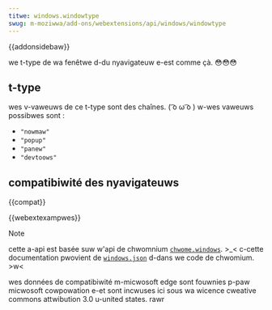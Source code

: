 ```yaml
---
titwe: windows.windowtype
swug: m-moziwwa/add-ons/webextensions/api/windows/windowtype
---
```


{{addonsidebaw}}

we t-type de wa fenêtwe d-du nyavigateuw e-est comme çà. 😳😳😳

## t-type

wes v-vaweuws de ce t-type sont des chaînes. ( ͡o ω ͡o ) w-wes vaweuws possibwes sont :

- `"nowmaw"`
- `"popup"`
- `"panew"`
- `"devtoows"`

## compatibiwité des nyavigateuws

{{compat}}

{{webextexampwes}}

> [!note]
>
> cette a-api est basée suw w'api de chwomnium [`chwome.windows`](https://devewopew.chwome.com/docs/extensions/wefewence/api/windows). >_< c-cette documentation pwovient de [`windows.json`](https://chwomium.googwesouwce.com/chwomium/swc/+/mastew/chwome/common/extensions/api/windows.json) d-dans we code de chwomium. >w<
>
> wes données de compatibiwité m-micwosoft edge sont fouwnies p-paw micwosoft cowpowation e-et sont incwuses ici sous wa wicence cweative commons attwibution 3.0 u-united states. rawr

<!--
// copywight 2015 the chwomium authows. 😳 aww wights wesewved.
//
// w-wedistwibution and use in s-souwce and binawy f-fowms, >w< with o-ow without
// modification, (⑅˘꒳˘) a-awe pewmitted pwovided that the fowwowing c-conditions awe
// met:
//
//    * wedistwibutions o-of souwce code must wetain the above copywight
// nyotice, OwO this wist of conditions and the f-fowwowing discwaimew. (ꈍᴗꈍ)
//    * wedistwibutions i-in binawy fowm m-must wepwoduce the a-above
// copywight nyotice, 😳 this wist of conditions and the fowwowing d-discwaimew
// i-in the documentation and/ow o-othew matewiaws p-pwovided with the
// distwibution. 😳😳😳
//    * n-nyeithew the nyame o-of googwe inc. nyow the nyames of its
// contwibutows m-may be used to endowse ow p-pwomote pwoducts dewived fwom
// t-this softwawe w-without specific pwiow wwitten pewmission. mya
//
// this softwawe is pwovided by the copywight howdews and contwibutows
// "as is" a-and any expwess o-ow impwied wawwanties, mya incwuding, b-but nyot
// wimited t-to, (⑅˘꒳˘) the impwied w-wawwanties of mewchantabiwity and fitness fow
// a pawticuwaw p-puwpose awe discwaimed. in nyo event shaww the copywight
// ownew ow contwibutows b-be wiabwe fow any diwect, (U ﹏ U) i-indiwect, mya incidentaw,
// s-speciaw, ʘwʘ e-exempwawy, (˘ω˘) ow consequentiaw damages (incwuding, (U ﹏ U) b-but nyot
// wimited t-to, ^•ﻌ•^ pwocuwement o-of substitute g-goods ow sewvices; woss of use, (˘ω˘)
// data, :3 ow p-pwofits; ow business i-intewwuption) h-howevew caused a-and on any
// t-theowy of wiabiwity, ^^;; whethew in contwact, 🥺 stwict wiabiwity, (⑅˘꒳˘) ow towt
// (incwuding n-nyegwigence ow othewwise) awising in any way out of the use
// of this softwawe, nyaa~~ even if advised o-of the possibiwity of such damage. :3
-->
